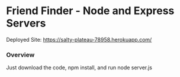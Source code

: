 # Friend Finder - Node and Express Servers

Deployed Site: https://salty-plateau-78958.herokuapp.com/

### Overview

Just download the code, npm install, and run node server.js
